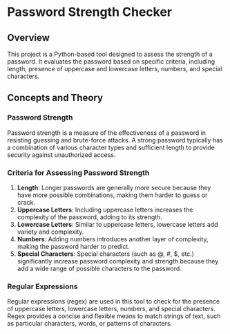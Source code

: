# Password Strength Checker

## Overview
This project is a Python-based tool designed to assess the strength of a password. It evaluates the password based on specific criteria, including length, presence of uppercase and lowercase letters, numbers, and special characters.

## Concepts and Theory

### Password Strength
Password strength is a measure of the effectiveness of a password in resisting guessing and brute-force attacks. A strong password typically has a combination of various character types and sufficient length to provide security against unauthorized access.

### Criteria for Assessing Password Strength
1. **Length**: Longer passwords are generally more secure because they have more possible combinations, making them harder to guess or crack.
2. **Uppercase Letters**: Including uppercase letters increases the complexity of the password, adding to its strength.
3. **Lowercase Letters**: Similar to uppercase letters, lowercase letters add variety and complexity.
4. **Numbers**: Adding numbers introduces another layer of complexity, making the password harder to predict.
5. **Special Characters**: Special characters (such as @, #, $, etc.) significantly increase password complexity and strength because they add a wide range of possible characters to the password.

### Regular Expressions
Regular expressions (regex) are used in this tool to check for the presence of uppercase letters, lowercase letters, numbers, and special characters. Regex provides a concise and flexible means to match strings of text, such as particular characters, words, or patterns of characters.
